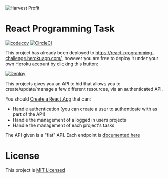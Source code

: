 ![Harvest Profit](https://www.harvestprofit.com/logo.png)

# React Programming Task
[![codecov](https://codecov.io/gh/HarvestProfit/react-programming-task/branch/master/graph/badge.svg)](https://codecov.io/gh/HarvestProfit/react-programming-task) [![CircleCI](https://circleci.com/gh/HarvestProfit/react-programming-task/tree/master.svg?style=svg)](https://circleci.com/gh/HarvestProfit/react-programming-task/tree/master)

This project has already been deployed to https://react-programming-challenge.herokuapp.com/, however you are free to deploy it under your own Heroku account by clicking this button:

[![Deploy](https://www.herokucdn.com/deploy/button.svg)](https://heroku.com/deploy)

This projects gives you an API to hid that allows you to create/update/manage a few different resources, via an authenticated API.

You should [Create a React App](https://github.com/facebook/create-react-app) that can:
- Handle authentication (you can create a user to authenticate with as part of the API)
- Handle the management of a logged in users projects
- Handle the management of each project's tasks

The API given is a "flat" API. Each endpoint is [documented here](https://documenter.getpostman.com/view/2582145/RWMEMTg7)

# License
This project is [MIT Licensed](./LICENSE.md)
